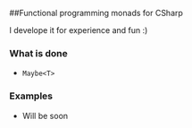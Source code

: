 ##Functional programming monads for CSharp

I develope it for experience and fun :)

### What is done
- `Maybe<T>`

### Examples
- Will be soon
